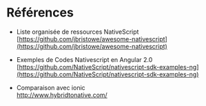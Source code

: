 # Références

* Liste organisée de ressources NativeScript  
[https://github.com/jbristowe/awesome-nativescript](https://github.com/jbristowe/awesome-nativescript)

* Exemples de Codes Nativescript en Angular 2.0  
[https://github.com/NativeScript/nativescript-sdk-examples-ng](https://github.com/NativeScript/nativescript-sdk-examples-ng)

* Comparaison avec ionic  
http://www.hybridtonative.com/

